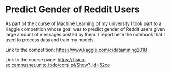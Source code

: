# Predict Gender of Reddit Users
As part of the course of Machine Learning of my university I took part to a Kaggle competition whose goal was to predict gender of Reddit users given large amount of messages posted by them. 
I report here the notebook that I used to process data and train my models. 

Link to the competition: https://www.kaggle.com/c/datamining2018

Link to the course page: https://fisica-sc.campusnet.unito.it/do/corsi.pl/Show?_id=52ce

